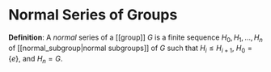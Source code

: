 # Normal Series of Groups
**Definition**: A *normal* series of a [[group]] $G$ is a finite sequence $H_0,H_1,\ldots,H_n$ of [[normal_subgroup|normal subgroups]] of $G$ such that $H_i \leq H_{i+1}$, $H_0 = \{e\}$, and $H_n = G$.
